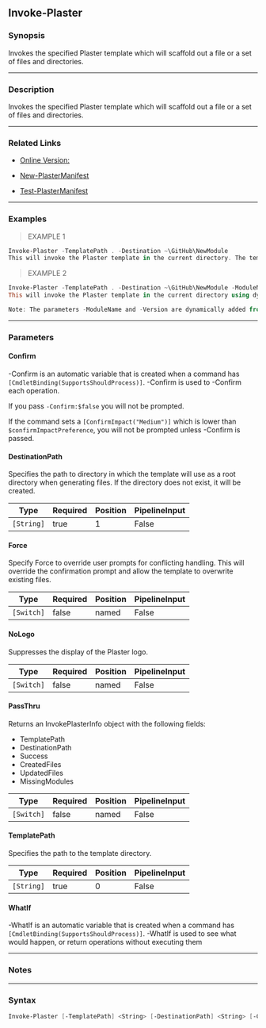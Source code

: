 Invoke-Plaster
--------------

### Synopsis
Invokes the specified Plaster template which will scaffold out a file or a set of files and directories.

---

### Description

Invokes the specified Plaster template which will scaffold out a file or a set of files and directories.

---

### Related Links
* [Online Version:](https://github.com/PowerShell/Plaster/blob/master/docs/en-US/Invoke-Plaster.md)

* [New-PlasterManifest](https://github.com/PowerShell/Plaster/blob/master/docs/en-US/New-PlasterManifest.md)

* [Test-PlasterManifest](https://github.com/PowerShell/Plaster/blob/master/docs/en-US/Test-PlasterManifest.md)

---

### Examples
> EXAMPLE 1

```PowerShell
Invoke-Plaster -TemplatePath . -Destination ~\GitHub\NewModule
This will invoke the Plaster template in the current directory. The template will generate any files and directories in the ~\GitHub\NewModule directory.
```
> EXAMPLE 2

```PowerShell
Invoke-Plaster -TemplatePath . -Destination ~\GitHub\NewModule -ModuleName Foo -Version 1.0.0
This will invoke the Plaster template in the current directory using dynamic parameters ModuleName and Version extracted from the parameters section of the manifest file. The template will generate any files and directories in the ~\GitHub\NewModule directory.

Note: The parameters -ModuleName and -Version are dynamically added from the plaster manifest file in the current directory. If you run this command it may fail if the manifest file you are testing with does not contain these parameters.
```

---

### Parameters
#### **Confirm**
-Confirm is an automatic variable that is created when a command has ```[CmdletBinding(SupportsShouldProcess)]```.
-Confirm is used to -Confirm each operation.

If you pass ```-Confirm:$false``` you will not be prompted.

If the command sets a ```[ConfirmImpact("Medium")]``` which is lower than ```$confirmImpactPreference```, you will not be prompted unless -Confirm is passed.

#### **DestinationPath**
Specifies the path to directory in which the template will use as a root directory when generating files. If the directory does not exist, it will be created.

|Type      |Required|Position|PipelineInput|
|----------|--------|--------|-------------|
|`[String]`|true    |1       |False        |

#### **Force**
Specify Force to override user prompts for conflicting handling. This will override the confirmation prompt and allow the template to overwrite existing files.

|Type      |Required|Position|PipelineInput|
|----------|--------|--------|-------------|
|`[Switch]`|false   |named   |False        |

#### **NoLogo**
Suppresses the display of the Plaster logo.

|Type      |Required|Position|PipelineInput|
|----------|--------|--------|-------------|
|`[Switch]`|false   |named   |False        |

#### **PassThru**
Returns an InvokePlasterInfo object with the following fields:
* TemplatePath
* DestinationPath
* Success
* CreatedFiles
* UpdatedFiles
* MissingModules

|Type      |Required|Position|PipelineInput|
|----------|--------|--------|-------------|
|`[Switch]`|false   |named   |False        |

#### **TemplatePath**
Specifies the path to the template directory.

|Type      |Required|Position|PipelineInput|
|----------|--------|--------|-------------|
|`[String]`|true    |0       |False        |

#### **WhatIf**
-WhatIf is an automatic variable that is created when a command has ```[CmdletBinding(SupportsShouldProcess)]```.
-WhatIf is used to see what would happen, or return operations without executing them

---

### Notes

---

### Syntax
```PowerShell
Invoke-Plaster [-TemplatePath] <String> [-DestinationPath] <String> [-Confirm] [-Force] [-NoLogo] [-PassThru] [-WhatIf] [<CommonParameters>]
```
